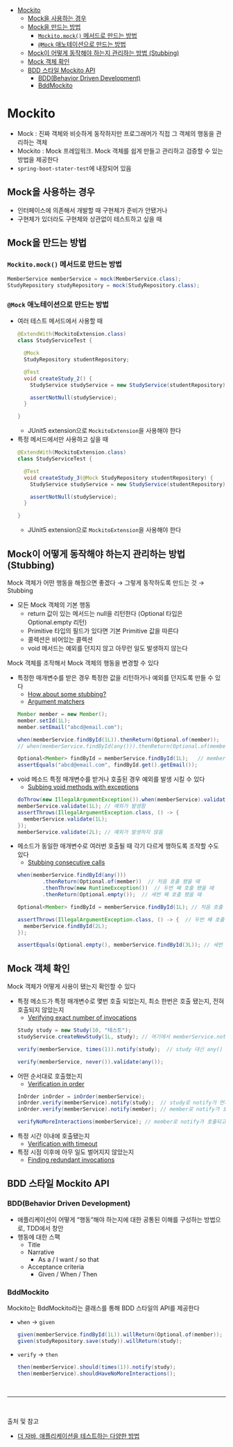 - [Mockito](#mockito)
  - [Mock을 사용하는 경우](#mock을-사용하는-경우)
  - [Mock을 만드는 방법](#mock을-만드는-방법)
    - [`Mockito.mock()` 메서드로 만드는 방법](#mockitomock-메서드로-만드는-방법)
    - [`@Mock` 애노테이션으로 만드는 방법](#mock-애노테이션으로-만드는-방법)
  - [Mock이 어떻게 동작해야 하는지 관리하는 방법 (Stubbing)](#mock이-어떻게-동작해야-하는지-관리하는-방법-stubbing)
  - [Mock 객체 확인](#mock-객체-확인)
  - [BDD 스타일 Mockito API](#bdd-스타일-mockito-api)
    - [BDD(Behavior Driven Development)](#bddbehavior-driven-development)
    - [BddMockito](#bddmockito)

# Mockito
- Mock : 진짜 객체와 비슷하게 동작하지만 프로그래머가 직접 그 객체의 행동을 관리하는 객체
- Mockito : Mock 프레임워크. Mock 객체를 쉽게 만들고 관리하고 검증할 수 있는 방법을 제공한다
- `spring-boot-stater-test`에 내장되어 있음

## Mock을 사용하는 경우
- 인터페이스에 의존해서 개발할 때 구현체가 준비가 안됐거나
- 구현체가 있더라도 구현체와 상관없이 테스트하고 싶을 때

## Mock을 만드는 방법

### `Mockito.mock()` 메서드로 만드는 방법
```java
MemberService memberService = mock(MemberService.class);
StudyRepository studyRepository = mock(StudyRepository.class);
```

### `@Mock` 애노테이션으로 만드는 방법
- 여러 테스트 메서드에서 사용할 때
  ```java
  @ExtendWith(MockitoExtension.class)
  class StudyServiceTest {

    @Mock
    StudyRepository studentRepository;

    @Test
    void createStudy_2() {
      StudyService studyService = new StudyService(studentRepository);

      assertNotNull(studyService);
    }

  }
  ```
  - JUnit5 extension으로 `MockitoExtension`을 사용해야 한다
- 특정 메서드에서만 사용하고 싶을 때
  ```java
  @ExtendWith(MockitoExtension.class)
  class StudyServiceTest {

    @Test
    void createStudy_3(@Mock StudyRepository studentRepository) {
      StudyService studyService = new StudyService(studentRepository);

      assertNotNull(studyService);
    }

  }
  ```
  - JUnit5 extension으로 `MockitoExtension`을 사용해야 한다

## Mock이 어떻게 동작해야 하는지 관리하는 방법 (Stubbing)
Mock 객체가 어떤 행동을 해줬으면 좋겠다 → 그렇게 동작하도록 만드는 것 → Stubbing

- 모든 Mock 객체의 기본 행동
  - return 값이 있는 메서드는 null을 리턴한다 (Optional 타입은 Optional.empty 리턴)
  - Primitive 타입의 필드가 있다면 기본 Primitive 값을 따른다
  - 콜렉션은 비어있는 콜렉션
  - void 메서드는 예외를 던지지 않고 아무런 일도 발생하지 않는다

Mock 객체를 조작해서 Mock 객체의 행동을 변경할 수 있다
- 특정한 매개변수를 받은 경우 특정한 값을 리턴하거나 예외를 던지도록 만들 수 있다
  - [How about some stubbing?](https://javadoc.io/doc/org.mockito/mockito-core/latest/org/mockito/Mockito.html#2)
  - [Argument matchers](https://javadoc.io/doc/org.mockito/mockito-core/latest/org/mockito/Mockito.html#3)
  ```java
  Member member = new Member();
  member.setId(1L);
  member.setEmail("abcd@email.com");

  when(memberService.findById(1L)).thenReturn(Optional.of(member));   // stubbing
  // when(memberService.findById(any())).thenReturn(Optional.of(member));   // any() 이런 것도 가능

  Optional<Member> findById = memberService.findById(1L);   // memberService.findById()가 1L로 호출되었기 때문에 위 stubbing에 의해 member가 리턴됨
  assertEquals("abcd@email.com", findById.get().getEmail());

  ```
- void 메소드 특정 매개변수를 받거나 호출된 경우 예외를 발생 시킬 수 있다
  - [Subbing void methods with exceptions](https://javadoc.io/doc/org.mockito/mockito-core/latest/org/mockito/Mockito.html#5)
  ```java
  doThrow(new IllegalArgumentException()).when(memberService).validate(1L);  // validate -> MemberService의 메서드임
  memberService.validate(1L); // 예외가 발생함
  assertThrows(IllegalArgumentException.class, () -> {
    memberService.validate(1L);
  });
  memberService.validate(2L); // 예외가 발생하지 않음
  ```
- 메소드가 동일한 매개변수로 여러번 호출될 때 각기 다르게 행하도록 조작할 수도 있다
  - [Stubbing consecutive calls](https://javadoc.io/doc/org.mockito/mockito-core/latest/org/mockito/Mockito.html#10)
  ```java
  when(memberService.findById(any()))
          .thenReturn(Optional.of(member))  // 처음 호출 됐을 때
          .thenThrow(new RuntimeException())  // 두번 째 호출 됐을 떼
          .thenReturn(Optional.empty());  // 세번 째 호출 됐을 때

  Optional<Member> findById = memberService.findById(1L); // 처음 호출 됐을 때 member가 리턴

  assertThrows(IllegalArgumentException.class, () -> {  // 두번 째 호출 됐을 떼 예외가 리턴
    memberService.findById(2L);
  });

  assertEquals(Optional.empty(), memberService.findById(3L)); // 세번 째 호출 됐을 때 empty가 리턴

  ```


## Mock 객체 확인
Mock 객체가 어떻게 사용이 됐는지 확인할 수 있다
- 특정 메소드가 특정 매개변수로 몇번 호출 되었는지, 최소 한번은 호출 됐는지, 전혀 호출되지 않았는지
  - [Verifying exact number of invocations](https://javadoc.io/doc/org.mockito/mockito-core/latest/org/mockito/Mockito.html#exact_verification)
  ```java
  Study study = new Study(10, "테스트");
  studyService.createNewStudy(1L, study); // 여기에서 memberService.notify()를 호출

  verify(memberService, times(1)).notify(study);  // study 대신 any() 이런 것도 가능 

  verify(memberService, never()).validate(any());
  ```
- 어떤 순서대로 호출했는지
  - [Verification in order](https://javadoc.io/doc/org.mockito/mockito-core/latest/org/mockito/Mockito.html#in_order_verification)
  ```java
  InOrder inOrder = inOrder(memberService);
  inOrder.verify(memberService).notify(study);  // study로 notify가 먼저 호출되고
  inOrder.verify(memberService).notify(member); // member로 notify가 호출되는지

  verifyNoMoreInteractions(memberService); // member로 notify가 호출되고 더 이상 아무 액션도 일어나지 않아야 한다
  ```
- 특정 시간 이내에 호출됐는지
  - [Verification with timeout](https://javadoc.io/doc/org.mockito/mockito-core/latest/org/mockito/Mockito.html#verification_timeout)
- 특정 시점 이후에 아무 일도 벌어지지 않았는지
  - [Finding redundant invocations](https://javadoc.io/doc/org.mockito/mockito-core/latest/org/mockito/Mockito.html#finding_redundant_invocations)

## BDD 스타일 Mockito API

### BDD(Behavior Driven Development)
- 애플리케이션이 어떻게 “행동”해야 하는지에 대한 공통된 이해를 구성하는 방법으로, TDD에서 창안
- 행동에 대한 스팩
  - Title
  - Narrative
    - As a / I want / so that
  - Acceptance criteria
    - Given / When / Then

### BddMockito
Mockito는 BddMockito라는 클래스를 통해 BDD 스타일의 API를 제공한다

- `when` → `given`
  ```java
  given(memberService.findById(1L)).willReturn(Optional.of(member));
  given(studyRepository.save(study)).willReturn(study);
  ```
- `verify` → `then`
  ```java
  then(memberService).should(times(1)).notify(study);
  then(memberService).shouldHaveNoMoreInteractions();
  ```

<br/>

---

<br/>

출처 및 참고
- [더 자바, 애플리케이션을 테스트하는 다양한 방법](https://www.inflearn.com/course/the-java-application-test/dashboard)